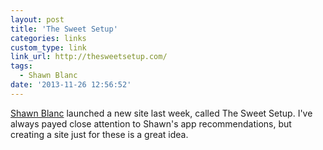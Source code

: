 ```yaml
---
layout: post
title: 'The Sweet Setup'
categories: links
custom_type: link
link_url: http://thesweetsetup.com/
tags:
  - Shawn Blanc
date: '2013-11-26 12:56:52'
---
```

[Shawn Blanc](http://shawnblanc.net/) launched a new site last week, called The Sweet Setup. I've always payed close attention to Shawn's app recommendations, but creating a site just for these is a great idea.